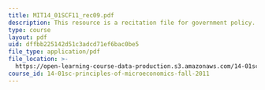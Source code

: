 ```yaml
---
title: MIT14_01SCF11_rec09.pdf
description: This resource is a recitation file for government policy.
type: course
layout: pdf
uid: dffbb225142d51c3adcd71ef6bac0be5
file_type: application/pdf
file_location: >-
  https://open-learning-course-data-production.s3.amazonaws.com/14-01sc-principles-of-microeconomics-fall-2011/dffbb225142d51c3adcd71ef6bac0be5_MIT14_01SCF11_rec09.pdf
course_id: 14-01sc-principles-of-microeconomics-fall-2011
---
```

